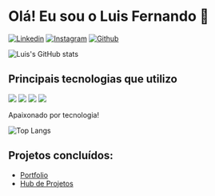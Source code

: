 # Olá! Eu sou o Luis Fernando 🖖
[![Linkedin](https://img.shields.io/badge/LinkedIn-0077B5?style=for-the-badge&logo=linkedin&logoColor=white)](https://www.linkedin.com/in/luis-fernando-a-43aaa2230/)
[![Instagram](https://img.shields.io/badge/Instagram-E4405F?style=for-the-badge&logo=instagram&logoColor=white)](https://www.instagram.com/luis.alves___/)
[![Github](https://img.shields.io/badge/GitHub-100000?style=for-the-badge&logo=github&logoColor=white)]([https://www.linkedin.com/in/luis-fernando-a-43aaa2230/](https://github.com/luisfernandoalima))

![Luis's GitHub stats](https://github-readme-stats.vercel.app/api?username=luisfernandoalima&show_icons=true&theme=algolia)

## Principais tecnologias que utilizo
<div style="display: inline_block;">
  <img src="https://img.shields.io/badge/HTML5-E34F26?style=for-the-badge&logo=html5&logoColor=white">
  <img src="https://img.shields.io/badge/CSS3-1572B6?style=for-the-badge&logo=css3&logoColor=white">
  <img src="https://img.shields.io/badge/JavaScript-323330?style=for-the-badge&logo=javascript&logoColor=F7DF1E">
  <img src="https://img.shields.io/badge/PHP-777BB4?style=for-the-badge&logo=php&logoColor=white">
</div>

Apaixonado por tecnologia!

![Top Langs](https://github-readme-stats.vercel.app/api/top-langs/?username=luisfernandoalima&layout=compact&show_icons=true&theme=algolia)

## Projetos concluídos:
- [Portfolio](https://luisfernandoalima.github.io/portfolio/)
- [Hub de Projetos](https://luisfernandoalima.github.io/hub-de-projetos/)

<!--
**luisfernandoalima/luisfernandoalima** is a ✨ _special_ ✨ repository because its `README.md` (this file) appears on your GitHub profile.

Here are some ideas to get you started:

- 🔭 I’m currently working on ...
- 🌱 I’m currently learning ...
- 👯 I’m looking to collaborate on ...
- 🤔 I’m looking for help with ...
- 💬 Ask me about ...
- 📫 How to reach me: ...
- 😄 Pronouns: ...
- ⚡ Fun fact: ...
-->
